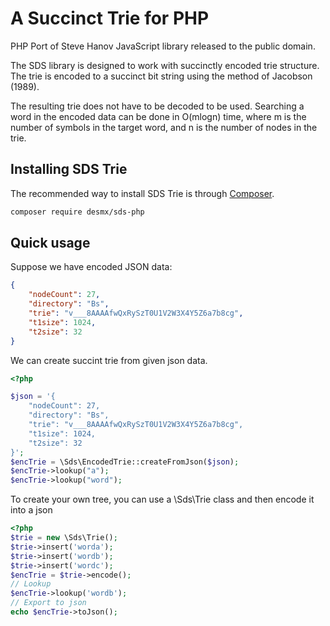 # A Succinct Trie for PHP

PHP Port of Steve Hanov JavaScript library released to the public domain.

The SDS library is designed to work with succinctly encoded trie structure. 
The trie is encoded to a succinct bit string using the method of Jacobson (1989). 

The resulting trie does not have to be decoded to be used. Searching a word in the encoded data can be done in
 O(mlogn) time, where m is the number of symbols in the target word, and n is the number of nodes in the trie.

## Installing SDS Trie

The recommended way to install SDS Trie is through
[Composer](https://getcomposer.org/).

```bash
composer require desmx/sds-php
```

## Quick usage

Suppose we have encoded JSON data:
```json
{
    "nodeCount": 27, 
	"directory": "Bs", 
	"trie": "v___8AAAAfwQxRySzT0U1V2W3X4Y5Z6a7b8cg", 
	"t1size": 1024, 
	"t2size": 32
}
```
We can create succint trie from given json data.
```php
<?php

$json = '{
    "nodeCount": 27, 
    "directory": "Bs", 
    "trie": "v___8AAAAfwQxRySzT0U1V2W3X4Y5Z6a7b8cg", 
    "t1size": 1024, 
    "t2size": 32
}';
$encTrie = \Sds\EncodedTrie::createFromJson($json);
$encTrie->lookup("a");
$encTrie->lookup("word");
```

To create your own tree, you can use a \Sds\Trie class and then encode it into a json

```php
<?php
$trie = new \Sds\Trie();
$trie->insert('worda');
$trie->insert('wordb');
$trie->insert('wordc');
$encTrie = $trie->encode();
// Lookup
$encTrie->lookup('wordb');
// Export to json
echo $encTrie->toJson();
```

